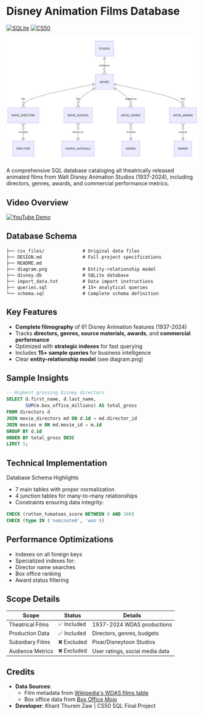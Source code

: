 # Disney Animation Films Database 

[![SQLite](https://img.shields.io/badge/SQLite-07405E?style=for-the-badge&logo=sqlite&logoColor=white)](https://sqlite.org)
[![CS50](https://img.shields.io/badge/CS50-Harvard_University-blue)](https://cs50.harvard.edu/sql)

![Database ER Diagram](diagram.png)

A comprehensive SQL database cataloging all theatrically released animated films from Walt Disney Animation Studios (1937-2024), including directors, genres, awards, and commercial performance metrics.

## Video Overview
[![YouTube Demo](https://img.shields.io/badge/YouTube-Demo-red)](https://youtu.be/hXLUBrPA-4o)

## Database Schema
```
├── csv_files/              # Original data files
├── DESIGN.md               # Full project specifications
├── README.md
├── diagram.png             # Entity-relationship model
├── disney.db               # SQLite database
├── import_data.txt         # Data import instructions
├── queries.sql             # 15+ analytical queries
└── schema.sql              # Complete schema definition
```


## Key Features
- **Complete filmography** of 61 Disney Animation features (1937-2024)
- Tracks **directors, genres, source materials, awards**, and **commercial performance**
- Optimized with **strategic indexes** for fast querying
- Includes **15+ sample queries** for business intelligence
- Clear **entity-relationship model** (see diagram.png)

## Sample Insights
```sql
-- Highest grossing Disney directors
SELECT d.first_name, d.last_name, 
       SUM(m.box_office_millions) AS total_gross
FROM directors d
JOIN movie_directors md ON d.id = md.director_id
JOIN movies m ON md.movie_id = m.id
GROUP BY d.id
ORDER BY total_gross DESC
LIMIT 5;
```

## Technical Implementation
Database Schema Highlights
- 7 main tables with proper normalization
- 4 junction tables for many-to-many relationships
- Constraints ensuring data integrity:
```sql
CHECK (rotten_tomatoes_score BETWEEN 0 AND 100)
CHECK (type IN ('nominated', 'won'))
```

## Performance Optimizations
- Indexes on all foreign keys
- Specialized indexes for:
- Director name searches
- Box office ranking
- Award status filtering

## Scope Details
| Scope                | Status    | Details                          |
|----------------------|-----------|----------------------------------|
| Theatrical Films     | ✅ Included | 1937-2024 WDAS productions     |
| Production Data      | ✅ Included | Directors, genres, budgets     |
| Subsidiary Films     | ❌ Excluded | Pixar/Disneytoon Studios       |
| Audience Metrics     | ❌ Excluded | User ratings, social media data|

## Credits
- **Data Sources**:
  - Film metadata from [Wikipedia's WDAS films table](https://en.wikipedia.org/wiki/List_of_Walt_Disney_Animation_Studios_films)
  - Box office data from [Box Office Mojo](https://www.boxofficemojo.com/)
- **Developer**: Khant Thurein Zaw | CS50 SQL Final Project